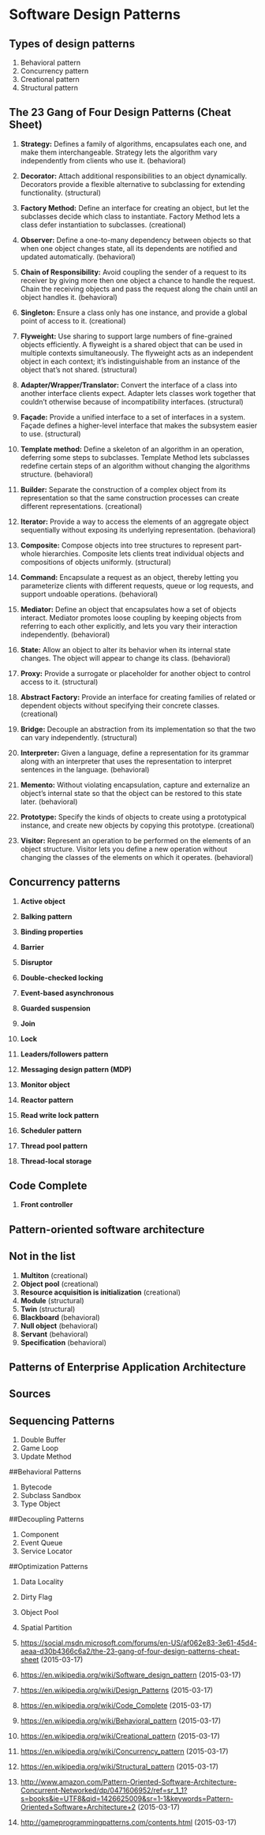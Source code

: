 # Software Design Patterns

## Types of design patterns

1. Behavioral pattern
2. Concurrency pattern
3. Creational pattern
4. Structural pattern

## The 23 Gang of Four Design Patterns (Cheat Sheet)
 
1. **Strategy:**
Defines a family of algorithms, encapsulates each one, and make them interchangeable. Strategy lets the algorithm vary independently from clients who use it. (behavioral)
 
2. **Decorator:**
Attach additional responsibilities to an object dynamically. Decorators provide a flexible alternative to subclassing for extending functionality. (structural)
 
3. **Factory Method:**
Define an interface for creating an object, but let the subclasses decide which class to instantiate. Factory Method lets a class defer instantiation to subclasses. (creational)
 
4. **Observer:**
Define a one-to-many dependency between objects so that when one object changes state, all its dependents are notified and updated automatically. (behavioral)
 
5. **Chain of Responsibility:**
Avoid coupling the sender of a request to its receiver by giving more then one object a chance to handle the request. Chain the receiving objects and pass the request along the chain until an object handles it. (behavioral)
 
6. **Singleton:**
Ensure a class only has one instance, and provide a global point of access to it. (creational)
 
7. **Flyweight:**
Use sharing to support large numbers of fine-grained objects efficiently. A flyweight is a shared object that can be used in multiple contexts simultaneously. The flyweight acts as an independent object in each context; it’s indistinguishable from an instance of the object that’s not shared. (structural)
 
8. **Adapter/Wrapper/Translator:**
Convert the interface of a class into another interface clients expect. Adapter lets classes work together that couldn’t otherwise because of incompatibility interfaces. (structural)
 
9. **Façade:**
Provide a unified interface to a set of interfaces in a system. Façade defines a higher-level interface that makes the subsystem easier to use. (structural)
 
10. **Template method:**
Define a skeleton of an algorithm in an operation, deferring some steps to subclasses. Template Method lets subclasses redefine certain steps of an algorithm without changing the algorithms structure. (behavioral)
 
11. **Builder:**
Separate the construction of a complex object from its representation so that the same construction processes can create different representations. (creational)
 
12. **Iterator:**
Provide a way to access the elements of an aggregate object sequentially without exposing its underlying representation. (behavioral)
 
13. **Composite:**
Compose objects into tree structures to represent part-whole hierarchies. Composite lets clients treat individual objects and compositions of objects uniformly. (structural)

14. **Command:**
Encapsulate a request as an object, thereby letting you parameterize clients with different requests, queue or log requests, and support undoable operations. (behavioral)
 
15. **Mediator:**
Define an object that encapsulates how a set of objects interact. Mediator promotes loose coupling by keeping objects from referring to each other explicitly, and lets you vary their interaction independently. (behavioral)
 
16. **State:**
Allow an object to alter its behavior when its internal state changes. The object will appear to change its class. (behavioral)
 
17. **Proxy:**
Provide a surrogate or placeholder for another object to control access to it. (structural)
 
18. **Abstract Factory:**
Provide an interface for creating families of related or dependent objects without specifying their concrete classes. (creational)
 
19. **Bridge:**
Decouple an abstraction from its implementation so that the two can vary independently. (structural)
 
20. **Interpreter:**
Given a language, define a representation for its grammar along with an interpreter that uses the representation to interpret sentences in the language. (behavioral)
 
21. **Memento:**
Without violating encapsulation, capture and externalize an object’s internal state so that the object can be restored to this state later. (behavioral)
 
22. **Prototype:**
Specify the kinds of objects to create using a prototypical instance, and create new objects by copying this prototype. (creational)
 
23. **Visitor:**
Represent an operation to be performed on the elements of an object structure. Visitor lets you define a new operation without changing the classes of the elements on which it operates. (behavioral)

## Concurrency patterns

1. **Active object**

2. **Balking pattern**

3. **Binding properties**

3. **Barrier**

4. **Disruptor**

5. **Double-checked locking**

5. **Event-based asynchronous**

6. **Guarded suspension**

6. **Join**

6. **Lock**

7. **Leaders/followers pattern**

7. **Messaging design pattern (MDP)**

8. **Monitor object**

9. **Reactor pattern** 

10. **Read write lock pattern**

11. **Scheduler pattern**

12. **Thread pool pattern**

13. **Thread-local storage**

## Code Complete

1. **Front controller**

## Pattern-oriented software architecture 

## Not in the list

1. **Multiton** (creational)
2. **Object pool** (creational)
3. **Resource acquisition is initialization** (creational)
4. **Module** (structural)
5. **Twin** (structural)
6. **Blackboard** (behavioral)
7. **Null object** (behavioral)
8. **Servant** (behavioral)
9. **Specification** (behavioral)

##  Patterns of Enterprise Application Architecture

## Sources

## Sequencing Patterns
1. Double Buffer
2. Game Loop
3. Update Method

##Behavioral Patterns
1. Bytecode
2. Subclass Sandbox
3. Type Object

##Decoupling Patterns
1. Component
2. Event Queue
3. Service Locator

##Optimization Patterns
1. Data Locality
2. Dirty Flag
3. Object Pool
4. Spatial Partition

1. https://social.msdn.microsoft.com/forums/en-US/af062e83-3e61-45d4-aeaa-d30b4366c6a2/the-23-gang-of-four-design-patterns-cheat-sheet  (2015-03-17)
2. https://en.wikipedia.org/wiki/Software_design_pattern (2015-03-17)
3. https://en.wikipedia.org/wiki/Design_Patterns (2015-03-17)
4. https://en.wikipedia.org/wiki/Code_Complete (2015-03-17)
5. https://en.wikipedia.org/wiki/Behavioral_pattern (2015-03-17)
6. https://en.wikipedia.org/wiki/Creational_pattern (2015-03-17)
7. https://en.wikipedia.org/wiki/Concurrency_pattern (2015-03-17)
8. https://en.wikipedia.org/wiki/Structural_pattern (2015-03-17)
9. http://www.amazon.com/Pattern-Oriented-Software-Architecture-Concurrent-Networked/dp/0471606952/ref=sr_1_1?s=books&ie=UTF8&qid=1426625009&sr=1-1&keywords=Pattern-Oriented+Software+Architecture+2 (2015-03-17)
10. http://gameprogrammingpatterns.com/contents.html (2015-03-17)
